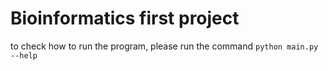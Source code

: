 # Bioinformatics first project

to check how to run the program, please run the command ``` python main.py --help ```
